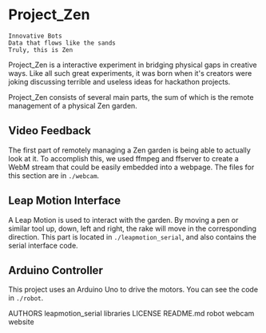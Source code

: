 Project_Zen
===========

    Innovative Bots
    Data that flows like the sands
    Truly, this is Zen

Project_Zen is a interactive experiment in bridging physical gaps in creative
ways. Like all such great experiments, it was born when it's creators were
joking discussing terrible and useless ideas for hackathon projects.

Project_Zen consists of several main parts, the sum of which is the remote
management of a physical Zen garden.

Video Feedback
--------------
The first part of remotely managing a Zen garden is being able to actually look
at it. To accomplish this, we used ffmpeg and ffserver to create a WebM stream
that could be easily embedded into a webpage. The files for this section are in
`./webcam`.

Leap Motion Interface
---------------------
A Leap Motion is used to interact with the garden. By moving a pen or similar
tool up, down, left and right, the rake will move in the corresponding
direction. This part is located in `./leapmotion_serial`, and also contains the
serial interface code.

Arduino Controller
------------------
This project uses an Arduino Uno to drive the motors. You can see the code in
`./robot`.

AUTHORS
leapmotion_serial
libraries
LICENSE
README.md
robot
webcam
website

